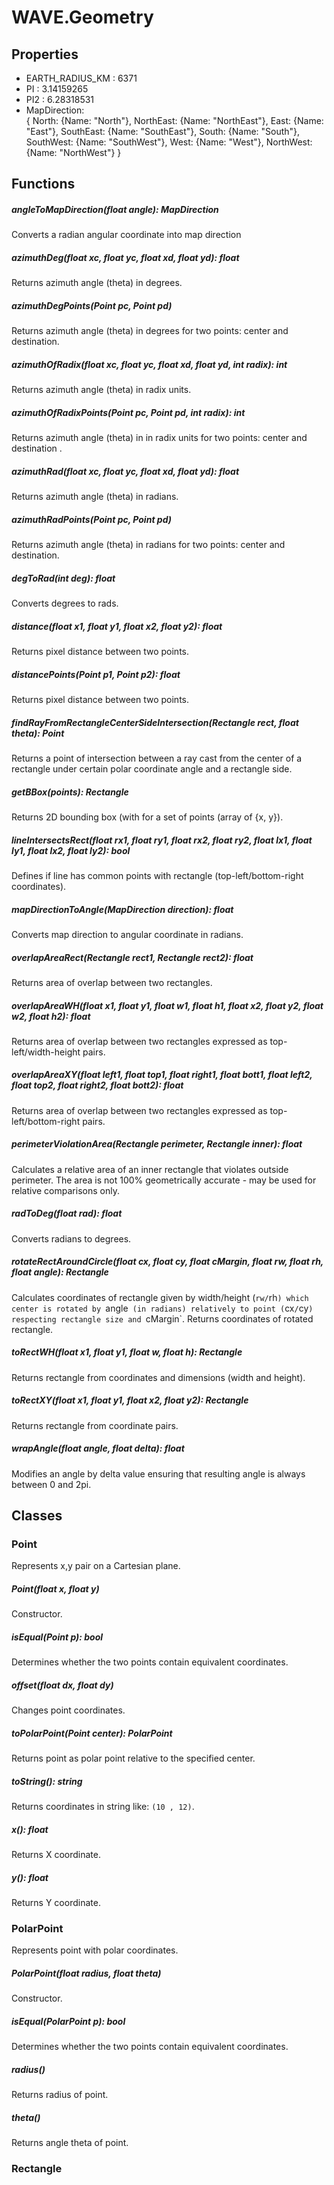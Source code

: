 # WAVE.Geometry

## Properties

* EARTH_RADIUS_KM : 6371
* PI : 3.14159265
* PI2 : 6.28318531
* MapDirection:   
{
  North:     {Name: "North"},
  NorthEast: {Name: "NorthEast"},
  East:      {Name: "East"},
  SouthEast: {Name: "SouthEast"},
  South:     {Name: "South"},
  SouthWest: {Name: "SouthWest"},
  West:      {Name: "West"},
  NorthWest: {Name: "NorthWest"}
}


## Functions

##### angleToMapDirection(float angle): MapDirection
Converts a radian angular coordinate into map direction

##### azimuthDeg(float xc, float yc, float xd, float yd): float
Returns azimuth angle (theta) in degrees.

##### azimuthDegPoints(Point pc, Point pd)
Returns azimuth angle (theta) in degrees for two points: center and destination.

##### azimuthOfRadix(float xc, float yc, float xd, float yd, int radix): int
Returns azimuth angle (theta) in radix units.

##### azimuthOfRadixPoints(Point pc, Point pd, int radix): int
Returns azimuth angle (theta) in in radix units for two points: center and destination . 

##### azimuthRad(float xc, float yc, float xd, float yd): float
Returns azimuth angle (theta) in radians.

##### azimuthRadPoints(Point pc, Point pd)
Returns azimuth angle (theta) in radians for two points: center and destination.

##### degToRad(int deg): float
Converts degrees to rads.

##### distance(float x1, float y1, float x2, float y2): float
Returns pixel distance between two points.

##### distancePoints(Point p1, Point p2): float
Returns pixel distance between two points.

##### findRayFromRectangleCenterSideIntersection(Rectangle rect, float theta): Point
Returns a point of intersection between a ray cast from the center of a rectangle under certain polar coordinate angle and a rectangle side.

##### getBBox(points): Rectangle
Returns 2D bounding box (with for a set of points (array of {x, y}).

##### lineIntersectsRect(float rx1, float ry1, float rx2, float ry2, float lx1, float ly1, float lx2, float ly2): bool
Defines if line has common points with rectangle (top-left/bottom-right coordinates).

##### mapDirectionToAngle(MapDirection direction): float
Converts map direction to angular coordinate in radians.

##### overlapAreaRect(Rectangle rect1, Rectangle rect2): float
Returns area of overlap between two rectangles.

##### overlapAreaWH(float x1, float y1, float w1, float h1, float x2, float y2, float w2, float h2): float
Returns area of overlap between two rectangles expressed as top-left/width-height pairs.

##### overlapAreaXY(float left1, float top1, float right1, float bott1, float left2, float top2, float right2, float bott2): float
Returns area of overlap between two rectangles expressed as top-left/bottom-right pairs.

##### perimeterViolationArea(Rectangle perimeter, Rectangle inner): float
Calculates a relative area of an inner rectangle that violates outside perimeter. The area is not 100% geometrically accurate - may be used for relative comparisons only.

##### radToDeg(float rad): float
Converts radians to degrees.

##### rotateRectAroundCircle(float cx, float cy, float cMargin, float rw, float rh, float angle): Rectangle
Calculates coordinates of rectangle given by width/height (`rw/`rh`) which center is rotated by `angle` (in radians) relatively to point (`cx`/`cy`) respecting rectangle size and `cMargin`. Returns coordinates of rotated rectangle.

##### toRectWH(float x1, float y1, float w, float h): Rectangle
Returns rectangle from coordinates and dimensions (width and height).

##### toRectXY(float x1, float y1, float x2, float y2): Rectangle
Returns rectangle from coordinate pairs.

##### wrapAngle(float angle, float delta): float
Modifies an angle by delta value ensuring that resulting angle is always between 0 and 2pi.


## Classes

### Point
Represents x,y pair on a Cartesian plane.
##### Point(float x, float y)
Constructor.
##### isEqual(Point p): bool
Determines whether the two points contain equivalent coordinates.
##### offset(float dx, float dy)
Changes point coordinates.
##### toPolarPoint(Point center): PolarPoint
Returns point as polar point relative to the specified center.
##### toString(): string
Returns coordinates in string like: `(10 , 12)`.
##### x(): float
Returns X coordinate.
##### y(): float
Returns Y coordinate.

### PolarPoint
Represents point with polar coordinates.
##### PolarPoint(float radius, float theta)
Constructor.
##### isEqual(PolarPoint p): bool
Determines whether the two points contain equivalent coordinates.
##### radius()
Returns radius of point.
##### theta()
Returns angle theta of point.


### Rectangle
